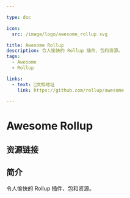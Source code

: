 ```yaml
---

type: doc

icon:
  src: /image/logo/awesome_rollup.svg

title: Awesome Rollup
description: 令人愉快的 Rollup 插件、包和资源。
tags:
  - Awesome
  - Rollup

links:
  - text: 📖文档地址
    link: https://github.com/rollup/awesome

---
```


<ShowLogo />

# Awesome Rollup

<ShowTags />

<ShowBreadcrumb />

## 资源链接

<ShowLinks />

## 简介

令人愉快的 Rollup 插件、包和资源。
